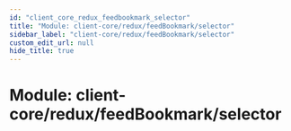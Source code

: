 ```yaml
---
id: "client_core_redux_feedbookmark_selector"
title: "Module: client-core/redux/feedBookmark/selector"
sidebar_label: "client-core/redux/feedBookmark/selector"
custom_edit_url: null
hide_title: true
---
```


# Module: client-core/redux/feedBookmark/selector
